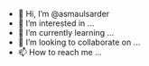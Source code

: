 - 👋 Hi, I’m @asmaulsarder
- 👀 I’m interested in ...
- 🌱 I’m currently learning ...
- 💞️ I’m looking to collaborate on ...
- 📫 How to reach me ...

<!---
asmaulsarder/asmaulsarder is a ✨ special ✨ repository because its `README.md` (this file) appears on your GitHub profile.
You can click the Preview link to take a look at your changes.
--->
